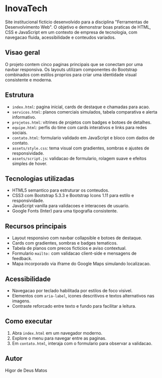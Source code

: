 # InovaTech

Site institucional ficticio desenvolvido para a disciplina "Ferramentas de Desenvolvimento Web". O objetivo e demonstrar boas praticas de HTML, CSS e JavaScript em um contexto de empresa de tecnologia, com navegacao fluida, acessibilidade e conteudos variados.

## Visao geral

O projeto contem cinco paginas principais que se conectam por uma navbar responsiva. Os layouts utilizam componentes do Bootstrap combinados com estilos proprios para criar uma identidade visual consistente e moderna.

## Estrutura

- `index.html`: pagina inicial, cards de destaque e chamadas para acao.
- `servicos.html`: planos comerciais simulados, tabela comparativa e alerta informativo.
- `projetos.html`: vitrines de projetos com badges e botoes de detalhes.
- `equipe.html`: perfis do time com cards interativos e links para redes sociais.
- `contato.html`: formulario validado em JavaScript e bloco com dados de contato.
- `assets/style.css`: tema visual com gradientes, sombras e ajustes de responsividade.
- `assets/script.js`: validacao de formulario, rolagem suave e efeitos simples de hover.

## Tecnologias utilizadas

- HTML5 semantico para estruturar os conteudos.
- CSS3 com Bootstrap 5.3.3 e Bootstrap Icons 1.11 para estilo e responsividade.
- JavaScript vanilla para validacoes e interacoes de usuario.
- Google Fonts (Inter) para uma tipografia consistente.

## Recursos principais

- Layout responsivo com navbar collapsible e botoes de destaque.
- Cards com gradientes, sombras e badges tematicos.
- Tabela de planos com precos ficticios e aviso contextual.
- Formulario `mailto:` com validacao client-side e mensagens de feedback.
- Mapa incorporado via iframe do Google Maps simulando localizacao.

## Acessibilidade

- Navegacao por teclado habilitada por estilos de foco visivel.
- Elementos com `aria-label`, icones descritivos e textos alternativos nas imagens.
- Contraste reforcado entre texto e fundo para facilitar a leitura.

## Como executar

1. Abra `index.html` em um navegador moderno.
2. Explore o menu para navegar entre as paginas.
3. Em `contato.html`, interaja com o formulario para observar a validacao.

## Autor

Higor de Deus Matos
